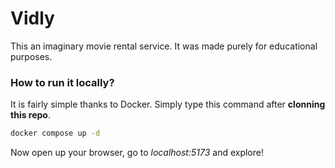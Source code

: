 # Vidly

This an imaginary movie rental service. It was made purely for educational purposes.

### How to run it locally?

It is fairly simple thanks to Docker. Simply type this command after **clonning this repo**.

```bash
docker compose up -d
```

Now open up your browser, go to *localhost:5173* and explore!
